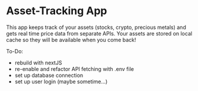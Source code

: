 # Asset-Tracking App

This app keeps track of your assets (stocks, crypto, precious metals) and gets real time price data from separate APIs.
Your assets are stored on local cache so they will be available when you come back!

To-Do:
- rebuild with nextJS
- re-enable and refactor API fetching with .env file
- set up database connection
- set up user login (maybe sometime...)
